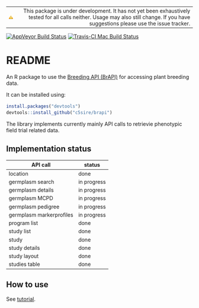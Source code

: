 
<!-- README.md is generated from README.Rmd. Please edit that file -->
|                     |                                                                                                                                                                                      |
|---------------------|-------------------------------------------------------------------------------------------------------------------------------------------------------------------------------------:|
| ![Tip](warning.png) |  This package is under development. It has not yet been exhaustively tested for all calls neither. Usage may also still change. If you have suggestions please use the issue tracker.|

[![AppVeyor Build Status](https://ci.appveyor.com/api/projects/status/github/c5sire/brapi?branch=master&svg=true)](https://ci.appveyor.com/project/c5sire/brapi) [![Travis-CI Mac Build Status](https://travis-ci.org/c5sire/brapi.svg?branch=master&label=Mac%20OSX)](https://travis-ci.org/c5sire/brapi)

README
======

An R package to use the [Breeding API (BrAPI)](http://docs.brapi.apiary.io) for accessing plant breeding data.

It can be installed using:

``` r
install.packages("devtools")
devtools::install_github("c5sire/brapi")
```

The library implements currently mainly API calls to retrievie phenotypic field trial related data.

Implementation status
---------------------

| API call                 | status      |
|--------------------------|-------------|
| location                 | done        |
| germplasm search         | in progress |
| germplasm details        | in progress |
| germplasm MCPD           | in progress |
| germplasm pedigree       | in progress |
| germplasm markerprofiles | in progress |
| program list             | done        |
| study list               | done        |
| study                    | done        |
| study details            | done        |
| study layout             | done        |
| studies table            | done        |

How to use
----------

See [tutorial](https://github.com/c5sire/brapi/blob/master/vignettes/tutorial.md).
